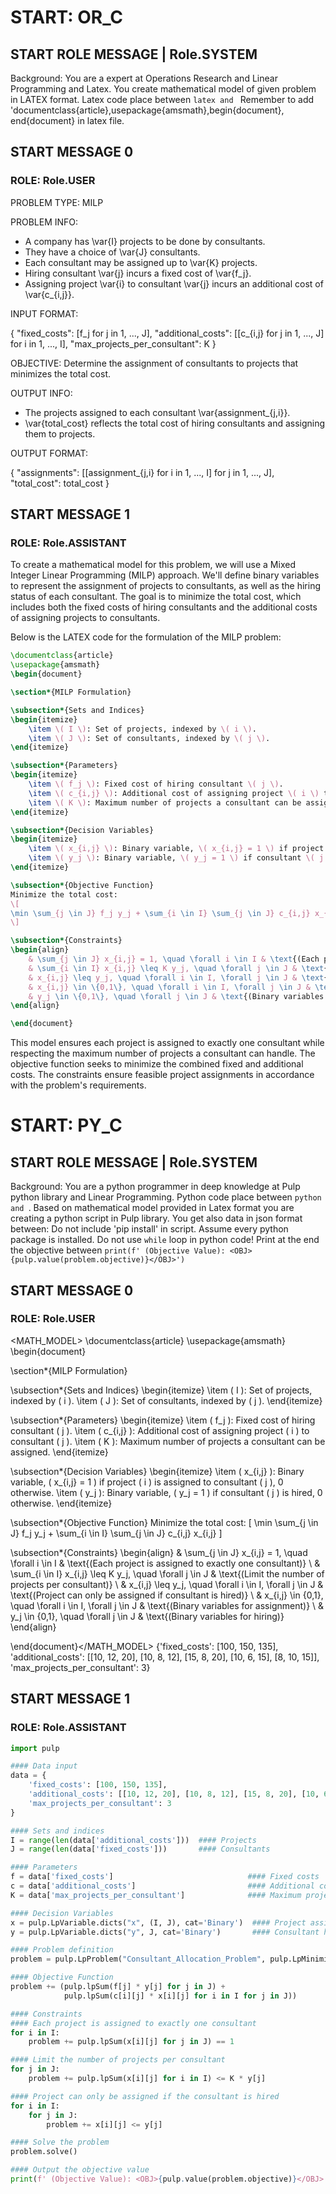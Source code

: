 # START: OR_C 
## START ROLE MESSAGE | Role.SYSTEM 
Background: You are a expert at Operations Research and Linear Programming and Latex. You create mathematical model of given problem in LATEX format. Latex code place between ```latex and ``` Remember to add 'documentclass{article},usepackage{amsmath},begin{document}, end{document} in latex file. 
## START MESSAGE 0 
### ROLE: Role.USER
<DESCRIPTION>
PROBLEM TYPE: MILP

PROBLEM INFO:

- A company has \var{I} projects to be done by consultants.
- They have a choice of \var{J} consultants.
- Each consultant may be assigned up to \var{K} projects. 
- Hiring consultant \var{j} incurs a fixed cost of \var{f_j}.
- Assigning project \var{i} to consultant \var{j} incurs an additional cost of \var{c_{i,j}}.

INPUT FORMAT: 

{
    "fixed_costs": [f_j for j in 1, ..., J],
    "additional_costs": [[c_{i,j} for j in 1, ..., J] for i in 1, ..., I],
    "max_projects_per_consultant": K
}

OBJECTIVE: Determine the assignment of consultants to projects that minimizes the total cost.

OUTPUT INFO:

- The projects assigned to each consultant \var{assignment_{j,i}}.
- \var{total_cost} reflects the total cost of hiring consultants and assigning them to projects.

OUTPUT FORMAT:

{
    "assignments": [[assignment_{j,i} for i in 1, ..., I] for j in 1, ..., J],
    "total_cost": total_cost
}
</DESCRIPTION>


## START MESSAGE 1 
### ROLE: Role.ASSISTANT
To create a mathematical model for this problem, we will use a Mixed Integer Linear Programming (MILP) approach. We'll define binary variables to represent the assignment of projects to consultants, as well as the hiring status of each consultant. The goal is to minimize the total cost, which includes both the fixed costs of hiring consultants and the additional costs of assigning projects to consultants.

Below is the LATEX code for the formulation of the MILP problem:

```latex
\documentclass{article}
\usepackage{amsmath}
\begin{document}

\section*{MILP Formulation}

\subsection*{Sets and Indices}
\begin{itemize}
    \item \( I \): Set of projects, indexed by \( i \).
    \item \( J \): Set of consultants, indexed by \( j \).
\end{itemize}

\subsection*{Parameters}
\begin{itemize}
    \item \( f_j \): Fixed cost of hiring consultant \( j \).
    \item \( c_{i,j} \): Additional cost of assigning project \( i \) to consultant \( j \).
    \item \( K \): Maximum number of projects a consultant can be assigned.
\end{itemize}

\subsection*{Decision Variables}
\begin{itemize}
    \item \( x_{i,j} \): Binary variable, \( x_{i,j} = 1 \) if project \( i \) is assigned to consultant \( j \), 0 otherwise.
    \item \( y_j \): Binary variable, \( y_j = 1 \) if consultant \( j \) is hired, 0 otherwise.
\end{itemize}

\subsection*{Objective Function}
Minimize the total cost:
\[
\min \sum_{j \in J} f_j y_j + \sum_{i \in I} \sum_{j \in J} c_{i,j} x_{i,j}
\]

\subsection*{Constraints}
\begin{align}
    & \sum_{j \in J} x_{i,j} = 1, \quad \forall i \in I & \text{(Each project is assigned to exactly one consultant)} \\
    & \sum_{i \in I} x_{i,j} \leq K y_j, \quad \forall j \in J & \text{(Limit the number of projects per consultant)} \\
    & x_{i,j} \leq y_j, \quad \forall i \in I, \forall j \in J & \text{(Project can only be assigned if consultant is hired)} \\
    & x_{i,j} \in \{0,1\}, \quad \forall i \in I, \forall j \in J & \text{(Binary variables for assignment)} \\
    & y_j \in \{0,1\}, \quad \forall j \in J & \text{(Binary variables for hiring)}
\end{align}

\end{document}
```

This model ensures each project is assigned to exactly one consultant while respecting the maximum number of projects a consultant can handle. The objective function seeks to minimize the combined fixed and additional costs. The constraints ensure feasible project assignments in accordance with the problem's requirements.

# START: PY_C 
## START ROLE MESSAGE | Role.SYSTEM 
Background: You are a python programmer in deep knowledge at Pulp python library and Linear Programming. Python code place between ```python and ```. Based on mathematical model provided in Latex format you are creating a python script in Pulp library. You get also data in json format between: <DATA></DATA> Do not include 'pip install' in script. Assume every python package is installed. Do not use `while` loop in python code! Print at the end the objective between <OBJ></OBJ> `print(f' (Objective Value): <OBJ>{pulp.value(problem.objective)}</OBJ>')` 
## START MESSAGE 0 
### ROLE: Role.USER
<MATH_MODEL>
\documentclass{article}
\usepackage{amsmath}
\begin{document}

\section*{MILP Formulation}

\subsection*{Sets and Indices}
\begin{itemize}
    \item \( I \): Set of projects, indexed by \( i \).
    \item \( J \): Set of consultants, indexed by \( j \).
\end{itemize}

\subsection*{Parameters}
\begin{itemize}
    \item \( f_j \): Fixed cost of hiring consultant \( j \).
    \item \( c_{i,j} \): Additional cost of assigning project \( i \) to consultant \( j \).
    \item \( K \): Maximum number of projects a consultant can be assigned.
\end{itemize}

\subsection*{Decision Variables}
\begin{itemize}
    \item \( x_{i,j} \): Binary variable, \( x_{i,j} = 1 \) if project \( i \) is assigned to consultant \( j \), 0 otherwise.
    \item \( y_j \): Binary variable, \( y_j = 1 \) if consultant \( j \) is hired, 0 otherwise.
\end{itemize}

\subsection*{Objective Function}
Minimize the total cost:
\[
\min \sum_{j \in J} f_j y_j + \sum_{i \in I} \sum_{j \in J} c_{i,j} x_{i,j}
\]

\subsection*{Constraints}
\begin{align}
    & \sum_{j \in J} x_{i,j} = 1, \quad \forall i \in I & \text{(Each project is assigned to exactly one consultant)} \\
    & \sum_{i \in I} x_{i,j} \leq K y_j, \quad \forall j \in J & \text{(Limit the number of projects per consultant)} \\
    & x_{i,j} \leq y_j, \quad \forall i \in I, \forall j \in J & \text{(Project can only be assigned if consultant is hired)} \\
    & x_{i,j} \in \{0,1\}, \quad \forall i \in I, \forall j \in J & \text{(Binary variables for assignment)} \\
    & y_j \in \{0,1\}, \quad \forall j \in J & \text{(Binary variables for hiring)}
\end{align}

\end{document}</MATH_MODEL>
<DATA>
{'fixed_costs': [100, 150, 135], 'additional_costs': [[10, 12, 20], [10, 8, 12], [15, 8, 20], [10, 6, 15], [8, 10, 15]], 'max_projects_per_consultant': 3}</DATA>


## START MESSAGE 1 
### ROLE: Role.ASSISTANT
```python
import pulp

#### Data input
data = {
    'fixed_costs': [100, 150, 135],
    'additional_costs': [[10, 12, 20], [10, 8, 12], [15, 8, 20], [10, 6, 15], [8, 10, 15]],
    'max_projects_per_consultant': 3
}

#### Sets and indices
I = range(len(data['additional_costs']))  #### Projects
J = range(len(data['fixed_costs']))       #### Consultants

#### Parameters
f = data['fixed_costs']                              #### Fixed costs
c = data['additional_costs']                         #### Additional costs
K = data['max_projects_per_consultant']              #### Maximum projects per consultant

#### Decision Variables
x = pulp.LpVariable.dicts("x", (I, J), cat='Binary')  #### Project assignment variables
y = pulp.LpVariable.dicts("y", J, cat='Binary')       #### Consultant hiring variables

#### Problem definition
problem = pulp.LpProblem("Consultant_Allocation_Problem", pulp.LpMinimize)

#### Objective Function
problem += (pulp.lpSum(f[j] * y[j] for j in J) + 
            pulp.lpSum(c[i][j] * x[i][j] for i in I for j in J))

#### Constraints
#### Each project is assigned to exactly one consultant
for i in I:
    problem += pulp.lpSum(x[i][j] for j in J) == 1

#### Limit the number of projects per consultant
for j in J:
    problem += pulp.lpSum(x[i][j] for i in I) <= K * y[j]

#### Project can only be assigned if the consultant is hired
for i in I:
    for j in J:
        problem += x[i][j] <= y[j]

#### Solve the problem
problem.solve()

#### Output the objective value
print(f' (Objective Value): <OBJ>{pulp.value(problem.objective)}</OBJ>')
```

